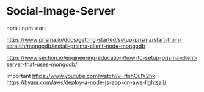 # Social-Image-Server

npm i
npm start

https://www.prisma.io/docs/getting-started/setup-prisma/start-from-scratch/mongodb/install-prisma-client-node-mongodb

https://www.section.io/engineering-education/how-to-setup-prisma-client-server-that-uses-mongodb/

Important
https://www.youtube.com/watch?v=rtshCulV2hk
https://byanr.com/aws/deploy-a-node-js-app-on-aws-lightsail/
